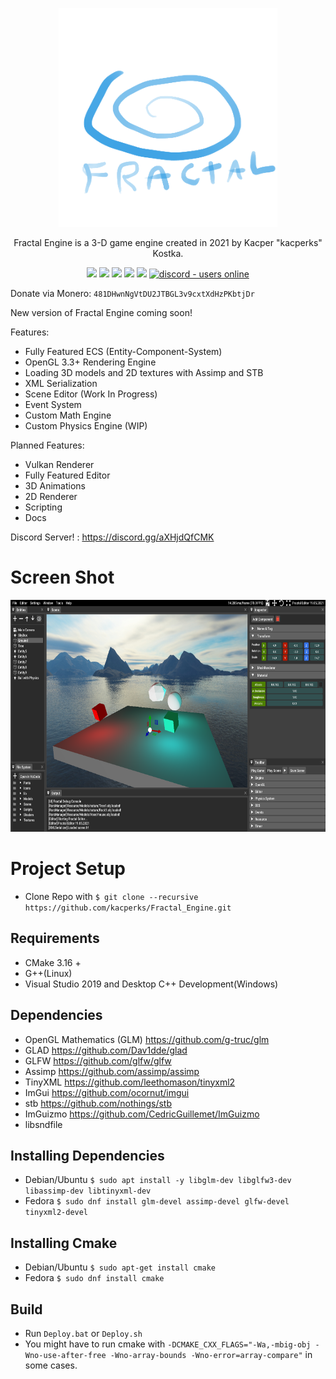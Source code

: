 <p align="center">
  <img src="Editor/Resource/Icons/Logo.png" width="350" height="350">
</p>

<p align="center">
Fractal Engine is a 3-D game engine created in 2021 by Kacper "kacperks" Kostka.
</p>

<p align="center">
<img src="https://img.shields.io/github/license/kacperks/Fractal_Engine?label=License" />
<img src="https://img.shields.io/github/downloads/kacperks/Fractal_Engine/total?label=Downloads" />
<img src="https://img.shields.io/github/languages/code-size/kacperks/Fractal_Engine?label=Code%20Size" />
<img src="https://img.shields.io/github/stars/kacperks/Fractal_Engine?label=Stars&logo=github" />
<img src="https://img.shields.io/github/languages/top/kacperks/Fractal_Engine?color=%230xfffff">
<a href="https://discord.gg/aXHjdQfCMK">
  <img src="https://img.shields.io/discord/812755533907099689?color=aXHjdQfCMK&label=Discord&logo=discord&logoColor=ffffff" alt="discord - users online" />
</a>
  
Donate via Monero: ` 481DHwnNgVtDU2JTBGL3v9cxtXdHzPKbtjDr `

New version of Fractal Engine coming soon!

  
Features:
* Fully Featured ECS (Entity-Component-System)
* OpenGL 3.3+ Rendering Engine
* Loading 3D models and 2D textures with Assimp and STB
* XML Serialization
* Scene Editor (Work In Progress)
* Event System
* Custom Math Engine
* Custom Physics Engine (WIP)

Planned Features: 
* Vulkan Renderer
* Fully Featured Editor
* 3D Animations
* 2D Renderer
* Scripting
* Docs
  
Discord Server! : https://discord.gg/aXHjdQfCMK
# Screen Shot

<p align="left">
  <img src="ScreenShot.png" width="683" height="371">
</p>

# Project Setup

* Clone Repo with ` $ git clone --recursive https://github.com/kacperks/Fractal_Engine.git `

## Requirements
* CMake 3.16 +
* G++(Linux)
* Visual Studio 2019 and Desktop C++ Development(Windows)

## Dependencies
* OpenGL Mathematics (GLM) https://github.com/g-truc/glm
* GLAD https://github.com/Dav1dde/glad
* GLFW https://github.com/glfw/glfw
* Assimp https://github.com/assimp/assimp
* TinyXML https://github.com/leethomason/tinyxml2
* ImGui https://github.com/ocornut/imgui
* stb https://github.com/nothings/stb
* ImGuizmo https://github.com/CedricGuillemet/ImGuizmo
* libsndfile 

## Installing Dependencies
* Debian/Ubuntu ` $ sudo apt install -y libglm-dev libglfw3-dev libassimp-dev libtinyxml-dev `
* Fedora ` $ sudo dnf install glm-devel assimp-devel glfw-devel tinyxml2-devel `

## Installing Cmake
* Debian/Ubuntu ` $ sudo apt-get install cmake `
* Fedora ` $ sudo dnf install cmake `

## Build
* Run ` Deploy.bat ` or ` Deploy.sh `
* You might have to run cmake with ` -DCMAKE_CXX_FLAGS="-Wa,-mbig-obj -Wno-use-after-free -Wno-array-bounds -Wno-error=array-compare" ` in some cases.
